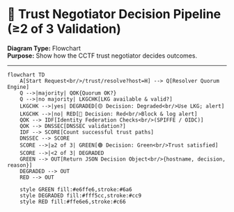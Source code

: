 # 🧠 Trust Negotiator Decision Pipeline (≥2 of 3 Validation)
**Diagram Type:** Flowchart  
**Purpose:** Show how the CCTF trust negotiator decides outcomes.

---

```mermaid
flowchart TD
    A[Start Request<br/>/trust/resolve?host=H] --> Q[Resolver Quorum Engine]
    Q -->|majority| QOK{Quorum OK?}
    Q -->|no majority| LKGCHK[LKG available & valid?]
    LKGCHK -->|yes| DEGRADED[🟡 Decision: Degraded<br/>Use LKG; alert]
    LKGCHK -->|no| RED[🔴 Decision: Red<br/>Block & log alert]
    QOK --> IDF[Identity Federation Checks<br/>(SPIFFE / OIDC)]
    QOK --> DNSSEC[DNSSEC validation?]
    IDF --> SCORE[Count successful trust paths]
    DNSSEC --> SCORE
    SCORE -->|≥2 of 3| GREEN[🟢 Decision: Green<br/>Trust satisfied]
    SCORE -->|<2 of 3| DEGRADED
    GREEN --> OUT[Return JSON Decision Object<br/>{hostname, decision, reason}]
    DEGRADED --> OUT
    RED --> OUT

    style GREEN fill:#e6ffe6,stroke:#6a6
    style DEGRADED fill:#fff5cc,stroke:#cc9
    style RED fill:#ffe6e6,stroke:#c66
